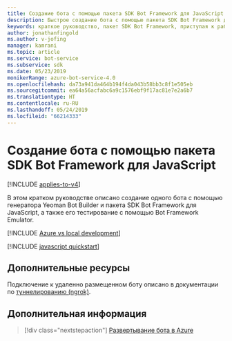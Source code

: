 ```yaml
---
title: Создание бота с помощью пакета SDK Bot Framework для JavaScript | Документация Майкрософт
description: Быстрое создание бота с помощью пакета SDK Bot Framework для JavaScript.
keywords: краткое руководство, пакет SDK Bot Framework, приступая к работе
author: jonathanfingold
ms.author: v-jofing
manager: kamrani
ms.topic: article
ms.service: bot-service
ms.subservice: sdk
ms.date: 05/23/2019
monikerRange: azure-bot-service-4.0
ms.openlocfilehash: da73a941da464b194f4da043b58bb3c8f1e505eb
ms.sourcegitcommit: ea64a56acfabc6a9c1576ebf9f17ac81e7e2a6b7
ms.translationtype: HT
ms.contentlocale: ru-RU
ms.lasthandoff: 05/24/2019
ms.locfileid: "66214333"
---
```

# <a name="create-a-bot-with-the-bot-framework-sdk-for-javascript"></a>Создание бота с помощью пакета SDK Bot Framework для JavaScript

[!INCLUDE [applies-to-v4](../includes/applies-to.md)]

В этом кратком руководстве описано создание одного бота с помощью генератора Yeoman Bot Builder и пакета SDK Bot Framework для JavaScript, а также его тестирование с помощью Bot Framework Emulator.

[!INCLUDE [Azure vs local development](~/includes/snippet-quickstart-paths.md)]

[!INCLUDE [javascript quickstart](~/includes/quickstart-javascript.md)]

## <a name="additional-resources"></a>Дополнительные ресурсы

Подключение к удаленно размещенном боту описано в документации по [туннелированию (ngrok)](https://github.com/Microsoft/BotFramework-Emulator/wiki/Tunneling-(ngrok)).

## <a name="next-steps"></a>Дополнительная информация

> [!div class="nextstepaction"]
> [Развертывание бота в Azure](../bot-builder-deploy-az-cli.md)
